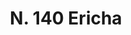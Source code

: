 ---
title: "N. 140 Ericha"
permalink: "/edition/plant140/"
plant-name: "N. 140"
plant-number: "140"
plant-xml: "/assets/xml/plant140.xml"
plant-img1: "/assets/img/plant140_verso.jpg"
plant-img2: "/assets/img/plant140.jpg"
plant-title: "N. 140 Ericha"
plant-wfo-link: ""
plant-kew-link: ""
plant-taxon-content: "Erica carnea L. Calluna vulgaris Hull Empetrum nigrum L."
layout: single-xml
---